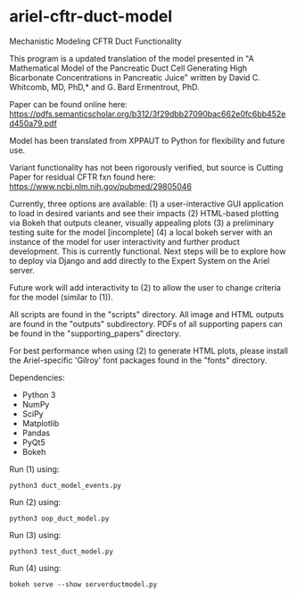 # ariel-cftr-duct-model
Mechanistic Modeling CFTR Duct Functionality

This program is a updated translation of the model presented in "A Mathematical Model of the Pancreatic Duct Cell Generating High Bicarbonate Concentrations in Pancreatic Juice" written by David C. Whitcomb, MD, PhD,* and G. Bard Ermentrout, PhD.

Paper can be found online here: https://pdfs.semanticscholar.org/b312/3f29dbb27090bac662e0fc6bb452ed450a79.pdf

Model has been translated from XPPAUT to Python for flexibility and future use.

Variant functionality has not been rigorously verified, but source is Cutting Paper for residual CFTR fxn found here: https://www.ncbi.nlm.nih.gov/pubmed/29805046

Currently, three options are available:
(1) a user-interactive GUI application to load in desired variants and see their impacts
(2) HTML-based plotting via Bokeh that outputs cleaner, visually appealing plots
(3) a preliminary testing suite for the model [incomplete]
(4) a local bokeh server with an instance of the model for user interactivity and further product development. This is currently functional. Next steps will be to explore how to deploy via Django and add directly to the Expert System on the Ariel server.

Future work will add interactivity to (2) to allow the user to change criteria for the model (similar to (1)).

All scripts are found in the "scripts" directory.
All image and HTML outputs are found in the "outputs" subdirectory.
PDFs of all supporting papers can be found in the "supporting_papers" directory.

For best performance when using (2) to generate HTML plots, please install the Ariel-specific 'Gilroy' font packages found in the "fonts" directory.

Dependencies:
* Python 3
* NumPy
* SciPy
* Matplotlib
* Pandas
* PyQt5
* Bokeh

Run (1) using:
```
python3 duct_model_events.py
```

Run (2) using:
```
python3 oop_duct_model.py
```

Run (3) using:
```
python3 test_duct_model.py
```

Run (4) using:
```
bokeh serve --show serverductmodel.py
```